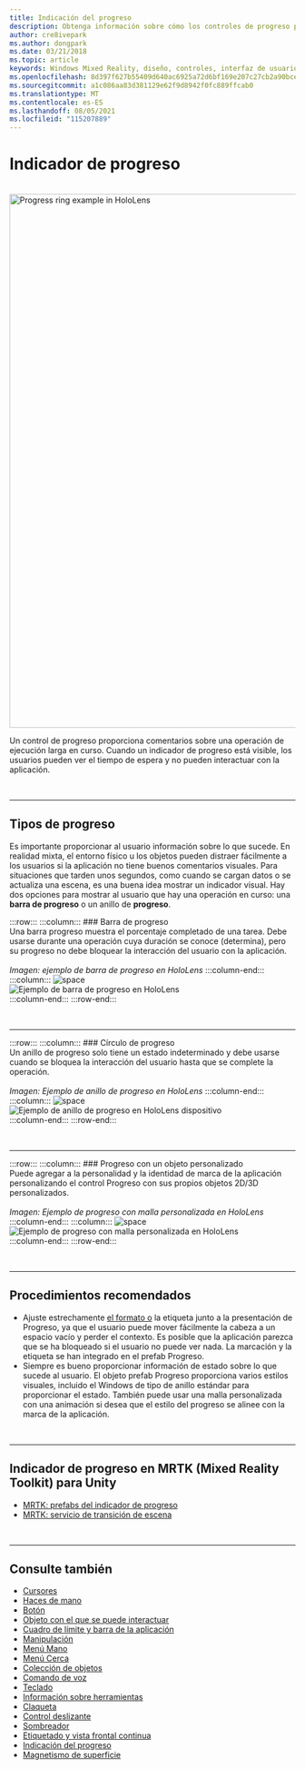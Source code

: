 ```yaml
---
title: Indicación del progreso
description: Obtenga información sobre cómo los controles de progreso proporcionan comentarios al usuario sobre la ejecución de una operación de larga duración en las aplicaciones de realidad mixta.
author: cre8ivepark
ms.author: dongpark
ms.date: 03/21/2018
ms.topic: article
keywords: Windows Mixed Reality, diseño, controles, interfaz de usuario, experiencia de usuario, indicador de progreso, casco de realidad mixta, casco de realidad mixta de Windows, casco de realidad virtual, HoloLens, MRTK, Mixed Reality Toolkit
ms.openlocfilehash: 8d397f627b55409d640ac6925a72d6bf169e207c27cb2a90bcee990c7a8d7683
ms.sourcegitcommit: a1c086aa83d381129e62f9d8942f0fc889ffcab0
ms.translationtype: MT
ms.contentlocale: es-ES
ms.lasthandoff: 08/05/2021
ms.locfileid: "115207889"
---
```

# <a name="progress-indicator"></a>Indicador de progreso

<br>

<img src="images/MRTK_ProgressIndicator.gif" alt="Progress ring example in HoloLens" width="940px">

Un control de progreso proporciona comentarios sobre una operación de ejecución larga en curso. Cuando un indicador de progreso está visible, los usuarios pueden ver el tiempo de espera y no pueden interactuar con la aplicación.

<br>

---

## <a name="types-of-progress"></a>Tipos de progreso

Es importante proporcionar al usuario información sobre lo que sucede. En realidad mixta, el entorno físico u los objetos pueden distraer fácilmente a los usuarios si la aplicación no tiene buenos comentarios visuales. Para situaciones que tarden unos segundos, como cuando se cargan datos o se actualiza una escena, es una buena idea mostrar un indicador visual. Hay dos opciones para mostrar al usuario que hay una operación en curso: una **barra de progreso** o un anillo de **progreso**.

:::row:::
    :::column:::
        ### <a name="progress-barbr"></a>Barra de progreso<br>
        Una barra progreso muestra el porcentaje completado de una tarea. Debe usarse durante una operación cuya duración se conoce (determina), pero su progreso no debe bloquear la interacción del usuario con la aplicación.<br>
        <br>
        *Imagen: ejemplo de barra de progreso en HoloLens*
    :::column-end:::
        :::column:::
        ![space](images/spacer-20x582.png)<br>
       ![Ejemplo de barra de progreso en HoloLens](images/640px-progressbar.jpg)<br>
    :::column-end:::
:::row-end:::

<br>

---

:::row:::
    :::column:::
        ### <a name="progress-ringbr"></a>Círculo de progreso<br>
        Un anillo de progreso solo tiene un estado indeterminado y debe usarse cuando se bloquea la interacción del usuario hasta que se complete la operación.<br>
        <br>
        *Imagen: Ejemplo de anillo de progreso en HoloLens*
    :::column-end:::
        :::column:::
        ![space](images/spacer-20x582.png)<br>
       ![Ejemplo de anillo de progreso en HoloLens dispositivo](images/640px-progressring.jpg)<br>
    :::column-end:::
:::row-end:::

<br>

---

:::row:::
    :::column:::
        ### <a name="progress-with-a-custom-objectbr"></a>Progreso con un objeto personalizado<br>
        Puede agregar a la personalidad y la identidad de marca de la aplicación personalizando el control Progreso con sus propios objetos 2D/3D personalizados.<br>
        <br>
        *Imagen: Ejemplo de progreso con malla personalizada en HoloLens*
    :::column-end:::
        :::column:::
        ![space](images/spacer-20x582.png)<br>
       ![Ejemplo de progreso con malla personalizada en HoloLens](images/640px-progresscustom.jpg)<br>
    :::column-end:::
:::row-end:::

<br>

---

## <a name="best-practices"></a>Procedimientos recomendados

* Ajuste estrechamente [el formato o](billboarding-and-tag-along.md) la etiqueta junto a la presentación de Progreso, ya que el usuario puede mover fácilmente la cabeza a un espacio vacío y perder el contexto. Es posible que la aplicación parezca que se ha bloqueado si el usuario no puede ver nada. La marcación y la etiqueta se han integrado en el prefab Progreso.
* Siempre es bueno proporcionar información de estado sobre lo que sucede al usuario. El objeto prefab Progreso proporciona varios estilos visuales, incluido el Windows de tipo de anillo estándar para proporcionar el estado. También puede usar una malla personalizada con una animación si desea que el estilo del progreso se alinee con la marca de la aplicación.

<br>

---

## <a name="progress-indicator-in-mrtk-mixed-reality-toolkit-for-unity"></a>Indicador de progreso en MRTK (Mixed Reality Toolkit) para Unity

* [MRTK: prefabs del indicador de progreso](https://github.com/microsoft/MixedRealityToolkit-Unity/tree/main/Assets/MRTK/SDK/Features/UX/Prefabs/ProgressIndicators)
* [MRTK: servicio de transición de escena](/windows/mixed-reality/mrtk-unity/features/extensions/scene-transition-service)


<br>

---

## <a name="see-also"></a>Consulte también

* [Cursores](cursors.md)
* [Haces de mano](point-and-commit.md)
* [Botón](button.md)
* [Objeto con el que se puede interactuar](interactable-object.md)
* [Cuadro de límite y barra de la aplicación](app-bar-and-bounding-box.md)
* [Manipulación](direct-manipulation.md)
* [Menú Mano](hand-menu.md)
* [Menú Cerca](near-menu.md)
* [Colección de objetos](object-collection.md)
* [Comando de voz](voice-input.md)
* [Teclado](keyboard.md)
* [Información sobre herramientas](tooltip.md)
* [Claqueta](slate.md)
* [Control deslizante](slider.md)
* [Sombreador](shader.md)
* [Etiquetado y vista frontal continua](billboarding-and-tag-along.md)
* [Indicación del progreso](progress.md)
* [Magnetismo de superficie](surface-magnetism.md)